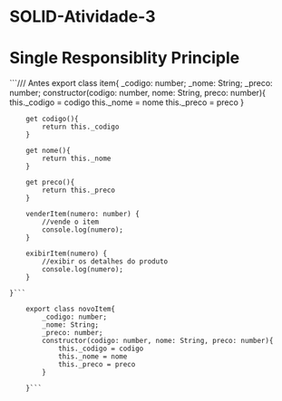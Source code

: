 # SOLID-Atividade-3

<h1> Single Responsiblity Principle </h1>
```/// Antes
    export class item{
        _codigo: number;
        _nome: String;
        _preco: number;
        constructor(codigo: number, nome: String, preco: number){
            this._codigo = codigo
            this._nome = nome
            this._preco = preco
        }

        get codigo(){
            return this._codigo
        }

        get nome(){
            return this._nome
        }

        get preco(){
            return this._preco
        }

        venderItem(numero: number) {
            //vende o item
            console.log(numero);
        }

        exibirItem(numero) {
            //exibir os detalhes do produto 
            console.log(numero);
        }

    }```

```//Depois
    export class novoItem{
        _codigo: number;
        _nome: String;
        _preco: number;
        constructor(codigo: number, nome: String, preco: number){
            this._codigo = codigo
            this._nome = nome
            this._preco = preco
        }

    }```
